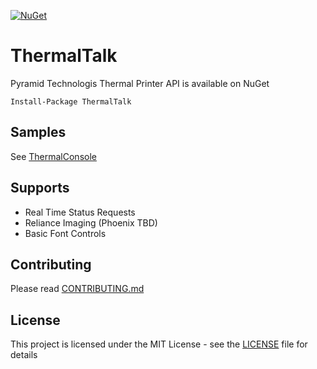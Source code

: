 [![NuGet](https://img.shields.io/nuget/v/ThermalTalk.svg)](https://www.nuget.org/packages/ThermalTalk/)

# ThermalTalk
Pyramid Technologis Thermal Printer API is available on NuGet

    Install-Package ThermalTalk
    
## Samples
See [ThermalConsole](ThermalConsole)

## Supports
* Real Time Status Requests
* Reliance Imaging (Phoenix TBD)
* Basic Font Controls

## Contributing

Please read [CONTRIBUTING.md](CONTRIBUTING.md)

## License

This project is licensed under the MIT License - see the [LICENSE](LICENSE) file for details
